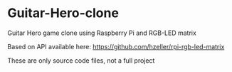 # Guitar-Hero-clone
Guitar Hero game clone using Raspberry Pi and RGB-LED matrix

Based on API available here: https://github.com/hzeller/rpi-rgb-led-matrix

These are only source code files, not a full project
